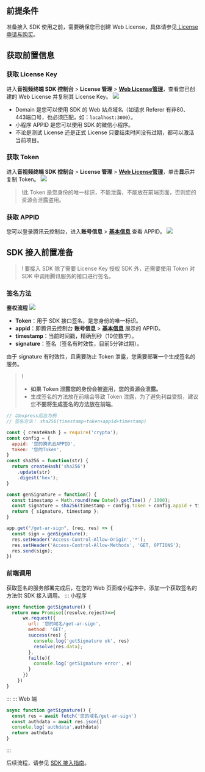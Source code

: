 ## 前提条件
准备接入 SDK  使用之前，需要确保您已创建 Web License，具体请参见[ License 申请与购买](https://cloud.tencent.com/document/product/616/71368)。

## 获取前置信息
### 获取 License Key
进入**音视频终端 SDK 控制台** > **License 管理** > **[Web License管理](https://console.cloud.tencent.com/vcube/web)**，查看您已创建的 Web License 并复制其 License Key。
![](https://qcloudimg.tencent-cloud.cn/raw/52655108c03334640d80f31dd959b565.png)

- Domain 是您可以使用 SDK  的 Web 站点域名（如请求 Referer 有非80、443端口号，也必须匹配，如：`localhost:3000`）。
- 小程序 APPID 是您可以使用  SDK  的微信小程序。
- 不论是测试 License 还是正式 License 只要结束时间没有过期，都可以激活当前项目。

### 获取 Token
进入**音视频终端 SDK 控制台** > **License 管理** > **[Web License管理](https://console.cloud.tencent.com/vcube/web)**，单击**显示**并复制 Token。
![](https://qcloudimg.tencent-cloud.cn/raw/b739714517046ea377f774d8b5a01f56.png)
>!此 Token 是您身份的唯一标识，不能泄露，不能放在前端页面，否则您的资源会泄露盗用。

### 获取 APPID

您可以登录腾讯云控制台，进入**账号信息** > **[基本信息](https://console.cloud.tencent.com/developer)** 查看 APPID。
![](https://qcloudimg.tencent-cloud.cn/raw/a237e4493e425219550b557254cf0fdf.png)

##  SDK 接入前置准备
>!  要接入  SDK  除了需要 License Key 授权 SDK 外，还需要使用 Token 对 SDK 中调用腾讯服务的接口进行签名。

### 签名方法
**鉴权流程**
![](https://qcloudimg.tencent-cloud.cn/raw/da5ccf517e599d892d68322d3a8792e5.png)

- **Token**：用于 SDK 接口签名，是您身份的唯一标识。
- **appid**：即腾讯云控制台 **账号信息** > **[基本信息](https://console.cloud.tencent.com/developer)** 展示的 APPID。
- **timestamp**：当前时间戳，精确到秒（10位数字）。 
- **signature**：签名（签名有时效性，目前5分钟过期）。

由于 signature 有时效性，且需要防止 Token 泄露，您需要部署一个生成签名的服务。
>! 
>- **如果 Token 泄露您的身份会被盗用，您的资源会泄露。**
>- 生成签名的方法放在前端会导致 Token 泄露，为了避免利益受损，建议您**不要将生成签名的方法放在前端**。

```js
// 以express后台为例
// 签名方法： sha256(timestamp+token+appid+timestamp)

const { createHash } = require('crypto');
const config = {
  appid: '您的腾讯云APPID',
  token: '您的Token',
}
const sha256 = function(str) {
  return createHash('sha256')
    .update(str)
    .digest('hex');
}

const genSignature = function() {
  const timestamp = Math.round(new Date().getTime() / 1000);
  const signature = sha256(timestamp + config.token + config.appid + timestamp).toUpperCase(); // 使用上面获取到的token和appid合成加密串返回
  return { signature, timestamp };
}

app.get("/get-ar-sign", (req, res) => {
  const sign = genSignature();
  res.setHeader('Access-Control-Allow-Origin','*');
  res.setHeader('Access-Control-Allow-Methods', 'GET, OPTIONS');  
  res.send(sign);
})
```

### 前端调用
获取签名的服务部署完成后，在您的 Web 页面或小程序中，添加一个获取签名的方法供 SDK 接入调用。
<dx-tabs>
::: 小程序
```js
async function getSignature() {
  return new Promise((resolve,reject)=>{
      wx.request({
        url: '您的域名/get-ar-sign',
        method: 'GET',
        success(res) {
          console.log('getSignature ok', res)
          resolve(res.data);
        },
        fail(e){
          console.log('getSignature error', e)
        }
      })
    })
}
```
:::
::: Web 端
```js
async function getSignature() {
  const res = await fetch('您的域名/get-ar-sign')
  const authdata = await res.json()
  console.log('authdata',authdata)
  return authdata
}
```
:::
</dx-tabs>

后续流程，请参见 [SDK 接入指南](https://cloud.tencent.com/document/product/616/71364)。





